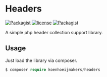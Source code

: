 # Headers
[![Packagist](https://img.shields.io/packagist/v/koenhoeijmakers/headers.svg?colorB=brightgreen)](https://packagist.org/packages/koenhoeijmakers/headers)
[![license](https://img.shields.io/github/license/koenhoeijmakers/php-headers.svg?colorB=brightgreen)](https://github.com/koenhoeijmakers/php-headers)
[![Packagist](https://img.shields.io/packagist/dt/koenhoeijmakers/headers.svg?colorB=brightgreen)](https://packagist.org/packages/koenhoeijmakers/headers)

A simple php header collection support library.

## Usage
Just load the library via composer.
```php
$ composer require koenhoeijmakers/headers
```
